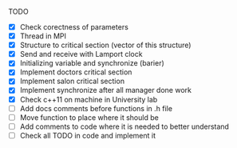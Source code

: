 TODO
- [x] Check corectness of parameters
- [x] Thread in MPI
- [x] Structure to critical section (vector of this structure)
- [x] Send and receive with Lamport clock
- [x] Initializing variable and synchronize (barier)
- [x] Implement doctors critical section
- [x] Implement salon critical section
- [x] Implement synchronize after all manager done work
- [x] Check c++11 on machine in University lab
- [ ] Add docs comments before functions in .h file
- [ ] Move function to place where it should be
- [ ] Add comments to code where it is needed to better understand
- [ ] Check all TODO in code and implement it